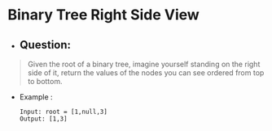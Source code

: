 # Binary Tree Right Side View
- ## Question:
>Given the root of a binary tree, imagine yourself standing on the right side of it, return the values of the nodes you can see ordered from top to bottom.


- Example :

      Input: root = [1,null,3]
      Output: [1,3]
      
